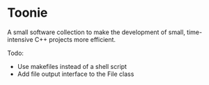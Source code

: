 # Toonie
A small software collection to make the development of small, time-intensive C++ projects more efficient.

Todo:

- Use makefiles instead of a shell script
- Add file output interface to the File class
